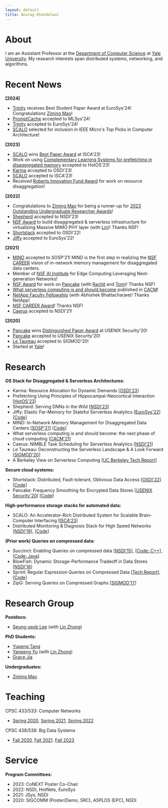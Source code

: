```yaml
---
layout: default
title: Anurag Khandelwal
---
```

# About

I am an Assistant Professor at the [Department of Computer Science](https://cpsc.yale.edu/)
at [Yale University](https://www.yale.edu/). My research interests span 
distributed systems, networking, and algorithms.

# Recent News

**[2024]**
* [Trinity](papers/trinity.pdf) receives Best Student Paper Award at EuroSys'24! Congratulationz [Ziming Mao](https://maoziming.github.io/)!
* [PromptCache](papers/promptcache.pdf) accepted to MLSys'24!
* [Trinity](papers/trinity.pdf) accepted to EuroSys'24!
* [SCALO](papers/scalo.pdf) selected for inclusion in IEEE Micro's Top Picks in Computer Architecture!

**[2023]**
* [SCALO](papers/scalo.pdf) wins [Best Paper Award]() at ISCA'23!
* Work on using [Complementary Learning Systems for prefetching in disaggregated memory](papers/cls.pdf) accepted to HotOS'23!
* [Karma](papers/karma.pdf) accepted to OSDI'23!
* [SCALO](papers/scalo.pdf) accepted to ISCA'23!
* Received [Roberts Innovation Fund Award](https://seas.yale.edu/news-events/news/roberts-innovation-fund-support-10-bold-seas-faculty-inventions) for work on resource disaggregation!

**[2022]**
* Congratulations to [Ziming Mao](https://maoziming.github.io/) for being a runner-up for [2023 Outstanding Undergraduate Researcher Awards](https://cra.org/2023-outstanding-undergraduate-researcher-award-recipients/)!
* [Shepherd](papers/shepherd.pdf) accepted to NSDI'23!
* [NSF Award](https://www.nsf.gov/awardsearch/showAward?AWD_ID=2147946&HistoricalAwards=false) to build disaggregated & serverless infrastructure for virtualizing Massive MIMO PHY layer (with [Lin](http://www.linzhong.org/))! Thanks NSF!
* [Shortstack](papers/shortstack.pdf) accepted to OSDI'22!
* [Jiffy](papers/jiffy.pdf) accepted to EuroSys'22!

**[2021]**
* [MIND](papers/mind.pdf) accepted to SOSP'21! MIND is the first step in realizing the [NSF CAREER](https://www.nsf.gov/awardsearch/showAward?AWD_ID=2047220) vision of in-network memory management for disaggregated data centers.
* Member of [NSF AI Institute](https://seas.yale.edu/news-events/news/yale-scientists-take-lead-roles-two-nsf-funded-ai-institutes) for Edge Computing Leveraging Next-generation Networks!
* [NSF Award](https://www.nsf.gov/awardsearch/showAward?AWD_ID=2054957) for work on [Pancake](papers/pancake.pdf) (with [Rachit](https://www.cs.cornell.edu/~ragarwal/) and [Tom](https://rist.tech.cornell.edu/))! Thanks NSF!
* [What serverless computing is and should become](papers/serverless-next.pdf) published in [CACM](https://t.co/v2wtKRnxBe?amp=1)!
* [NetApp Faculty Fellowship](https://cpsc.yale.edu/news/netapp-faculty-fellowship-awarded-anurag-khandelwal-and-abhishek-bhattacharjee) (with Abhishek Bhattacharjee)! Thanks NetApp!
* [NSF CAREER Award](https://www.nsf.gov/awardsearch/showAward?AWD_ID=2047220)! Thanks NSF!
* [Caerus](papers/caerus.pdf) accepted to NSDI'21!

**[2020]**
* [Pancake](papers/pancake.pdf) wins [Distinguished Paper Award](https://cpsc.yale.edu/news/paper-anurag-khandelwal-wins-distinguished-paper-award) at USENIX Security'20!
* [Pancake](papers/pancake.pdf) accepted to USENIX Security'20!
* [Le Taureau](https://dl.acm.org/doi/10.1145/3318464.3383130) accepted to SIGMOD'20!
* Started at [Yale](https://fas.yale.edu/book/new-ladder-faculty-2019-20/school-engineering-applied-science/anurag-khandelwal)!

# Research

**OS Stack for Disaggregated & Serverless Architectures:**
* Karma: Resource Allocation for Dynamic Demands \[[OSDI'23](papers/karma.pdf)\]
* Prefetching Using Principles of Hippocampal-Neocortical Interaction \[[HotOS'23](papers/cls.pdf)\]
* Shepherd: Serving DNNs in the Wild \[[NSDI'23](papers/shepherd.pdf)\]
* Jiffy: Elastic Far-Memory for Stateful Serverless Analytics \[[EuroSys'22](papers/jiffy.pdf)\] \[[Code](https://github.com/resource-disaggregation/jiffy)\]
* MIND: In-Network Memory Management for Disaggregated Data Centers \[[SOSP'21](papers/mind.pdf)\] \[[Code](https://github.com/shsym/mind)\]
* What serverless computing is and should become: the next phase of cloud computing \[[CACM'21](papers/serverless-next.pdf)\]
* Caerus: NIMBLE Task Scheduling for Serverless Analytics \[[NSDI'21](papers/caerus.pdf)\]
* Le Taureau: Deconstructing the Serverless Landscape & A Look Forward \[[SIGMOD'20](https://dl.acm.org/doi/10.1145/3318464.3383130)\]
* A Berkeley View on Serverless Computing \[[UC Berkeley Tech Report](papers/berkeley-view-serverless.pdf)\]

**Secure cloud systems:** 
* Shortstack: Distributed, Fault-tolerant, Oblivious Data Access \[[OSDI'22](papers/shortstack.pdf)\]\[[Code](https://github.com/pancake-security/shortstack)\]
* Pancake: Frequency Smoothing for Encrypted Data Stores \[[USENIX Security'20](papers/pancake.pdf)\] \[[Code](https://github.com/pancake-security/pancake)\] 

**High-performance storage stacks for automated data:**
* SCALO: An Accelerator-Rich Distributed System for Scalable Brain-Computer Interfacing \[[ISCA'23](papers/scalo.pdf)\]
* Distributed Monitoring & Diagnosis Stack for High Speed Networks \[[NSDI'19](papers/confluo.pdf)\], \[[Code](https://github.com/ucbrise/confluo)\]


**(Prior work) Queries on compressed data:**
* Succinct: Enabling Queries on compressed data \[[NSDI'15](papers/succinct.pdf)\], \[[Code: C++](http://github.com/amplab/succinct-cpp)\], \[[Code: Java](https://github.com/amplab/succinct)\]
* BlowFish: Dynamic Storage-Performance Tradeoff in Data Stores \[[NSDI'16](papers/blowfish.pdf)\]
* Sprint: Regular Expression Queries on Compressed Data \[[Tech Report](papers/swift.pdf)\], \[[Code](https://github.com/amplab/sprint)\]
* ZipG: Serving Queries on Compressed Graphs \[[SIGMOD'17](papers/zipg.pdf)\]

# Research Group

**Postdocs:**
* [Seung-seob Lee]() (with [Lin Zhong](http://www.linzhong.org/))

**PhD Students:**
* [Yupeng Tang](https://yupengtang.com/)
* [Yanpeng Yu](https://yanpeng-yu.com/) (with [Lin Zhong](http://www.linzhong.org))
* [Grace Jia](https://gjia25.github.io/)

**Undergraduates:**
* [Ziming Mao](https://maoziming.github.io/)

# Teaching

CPSC 433/533: Computer Networks
* [Spring 2020](https://courses.yale.edu/?keyword=CPSC%20433&srcdb=guide2020), [Spring 2021](https://courses.yale.edu/?keyword=CPSC%20433&srcdb=guide2021), [Spring 2022](https://courses.yale.edu/?keyword=CPSC%20433&srcdb=guide2022)

CPSC 438/538: Big Data Systems
* [Fall 2020](https://courses.yale.edu/?keyword=CPSC%20637&srcdb=guide2020), [Fall 2021](https://courses.yale.edu/?keyword=CPSC%20438&srcdb=202103&dept=CPSC). [Fall 2023](https://courses.yale.edu/?keyword=CPSC%20438&srcdb=202303)

# Service

**Program Committees:**
* 2023: CoNEXT Poster Co-Chair
* 2022: NSDI, HotNets, EuroSys
* 2021: JSys, NSDI
* 2020: SIGCOMM (Poster/Demo, SRC), ASPLOS (EPC), NSDI
